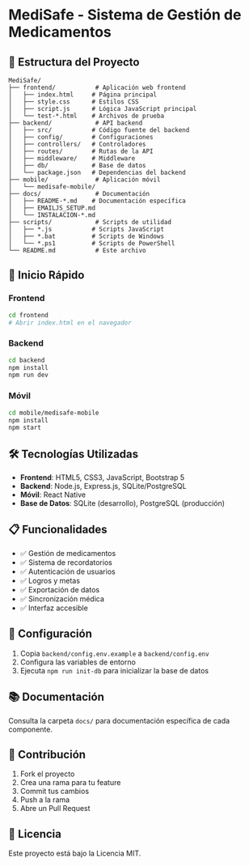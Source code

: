 # MediSafe - Sistema de Gestión de Medicamentos

## 📁 Estructura del Proyecto

```
MediSafe/
├── frontend/           # Aplicación web frontend
│   ├── index.html     # Página principal
│   ├── style.css      # Estilos CSS
│   ├── script.js      # Lógica JavaScript principal
│   └── test-*.html    # Archivos de prueba
├── backend/            # API backend
│   ├── src/           # Código fuente del backend
│   ├── config/        # Configuraciones
│   ├── controllers/   # Controladores
│   ├── routes/        # Rutas de la API
│   ├── middleware/    # Middleware
│   ├── db/            # Base de datos
│   └── package.json   # Dependencias del backend
├── mobile/             # Aplicación móvil
│   └── medisafe-mobile/
├── docs/               # Documentación
│   ├── README-*.md    # Documentación específica
│   ├── EMAILJS_SETUP.md
│   └── INSTALACION-*.md
├── scripts/            # Scripts de utilidad
│   ├── *.js           # Scripts JavaScript
│   ├── *.bat          # Scripts de Windows
│   └── *.ps1          # Scripts de PowerShell
└── README.md           # Este archivo
```

## 🚀 Inicio Rápido

### Frontend
```bash
cd frontend
# Abrir index.html en el navegador
```

### Backend
```bash
cd backend
npm install
npm run dev
```

### Móvil
```bash
cd mobile/medisafe-mobile
npm install
npm start
```

## 🛠️ Tecnologías Utilizadas

- **Frontend**: HTML5, CSS3, JavaScript, Bootstrap 5
- **Backend**: Node.js, Express.js, SQLite/PostgreSQL
- **Móvil**: React Native
- **Base de Datos**: SQLite (desarrollo), PostgreSQL (producción)

## 📋 Funcionalidades

- ✅ Gestión de medicamentos
- ✅ Sistema de recordatorios
- ✅ Autenticación de usuarios
- ✅ Logros y metas
- ✅ Exportación de datos
- ✅ Sincronización médica
- ✅ Interfaz accesible

## 🔧 Configuración

1. Copia `backend/config.env.example` a `backend/config.env`
2. Configura las variables de entorno
3. Ejecuta `npm run init-db` para inicializar la base de datos

## 📚 Documentación

Consulta la carpeta `docs/` para documentación específica de cada componente.

## 🤝 Contribución

1. Fork el proyecto
2. Crea una rama para tu feature
3. Commit tus cambios
4. Push a la rama
5. Abre un Pull Request

## 📄 Licencia

Este proyecto está bajo la Licencia MIT.
